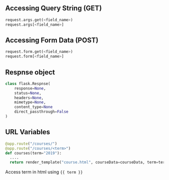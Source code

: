 ## Accessing Query String (GET)

```python
request.args.get(<field_name>)
request.args[<field_name>]
```

## Accessing Form Data (POST)

```python
request.form.get(<field_name>)
request.form[<field_name>]
```

## Respnse object

```python
class flask.Respnse(
    response=None,
    status=None,
    headers=None,
    mimetype=None,
    content_type=None
    direct_passthrough=False
)
```

## URL Variables

```python
@app.route("/courses/")
@app.route("/courses/<term>")
def courses(term="2019"):
  ....
  return render_template("course.html", courseData=courseData, term=term)

```

Access term in html using `{{ term }}`
